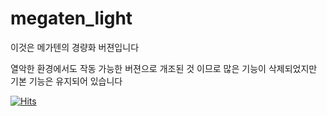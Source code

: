 # megaten_light

이것은 메가텐의 경량화 버젼입니다

열악한 환경에서도 작동 가능한 버젼으로 개조된 것 이므로 많은 기능이 삭제되었지만 기본 기능은 유지되어 있습니다


[![Hits](https://hits.seeyoufarm.com/api/count/incr/badge.svg?url=https%3A%2F%2Fgithub.com%2Fkeisiki%2Fmegaten_light&count_bg=%2379C83D&title_bg=%23555555&icon=&icon_color=%23E7E7E7&title=%EC%A1%B0%ED%9A%8C%EC%88%98&edge_flat=false)](https://hits.seeyoufarm.com)
